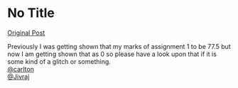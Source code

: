 # No Title

[Original Post](https://discourse.onlinedegree.iitm.ac.in/t/166816/48)

<p>Previously I was getting shown that my marks of assignment 1 to be 77.5 but now I am getting shown that as 0 so please have a look upon that if it is some kind of a glitch or something.<br>
<a class="mention" href="/u/carlton">@carlton</a><br>
<a class="mention" href="/u/jivraj">@Jivraj</a></p>